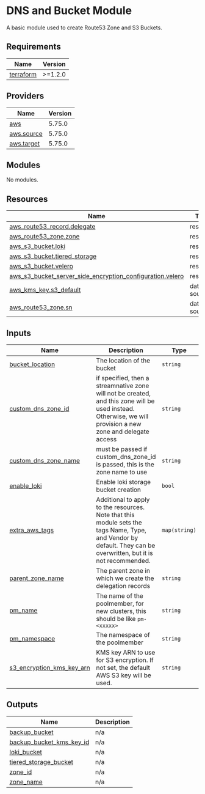 <!--
  ~ Copyright 2023 StreamNative, Inc.
  ~
  ~ Licensed under the Apache License, Version 2.0 (the "License");
  ~ you may not use this file except in compliance with the License.
  ~ You may obtain a copy of the License at
  ~
  ~     http://www.apache.org/licenses/LICENSE-2.0
  ~
  ~ Unless required by applicable law or agreed to in writing, software
  ~ distributed under the License is distributed on an "AS IS" BASIS,
  ~ WITHOUT WARRANTIES OR CONDITIONS OF ANY KIND, either express or implied.
  ~ See the License for the specific language governing permissions and
  ~ limitations under the License.
-->

# DNS and Bucket Module
A basic module used to create Route53 Zone and S3 Buckets.

<!-- BEGIN_TF_DOCS -->
## Requirements

| Name | Version |
|------|---------|
| <a name="requirement_terraform"></a> [terraform](#requirement\_terraform) | >=1.2.0 |

## Providers

| Name | Version |
|------|---------|
| <a name="provider_aws"></a> [aws](#provider\_aws) | 5.75.0 |
| <a name="provider_aws.source"></a> [aws.source](#provider\_aws.source) | 5.75.0 |
| <a name="provider_aws.target"></a> [aws.target](#provider\_aws.target) | 5.75.0 |

## Modules

No modules.

## Resources

| Name | Type |
|------|------|
| [aws_route53_record.delegate](https://registry.terraform.io/providers/hashicorp/aws/latest/docs/resources/route53_record) | resource |
| [aws_route53_zone.zone](https://registry.terraform.io/providers/hashicorp/aws/latest/docs/resources/route53_zone) | resource |
| [aws_s3_bucket.loki](https://registry.terraform.io/providers/hashicorp/aws/latest/docs/resources/s3_bucket) | resource |
| [aws_s3_bucket.tiered_storage](https://registry.terraform.io/providers/hashicorp/aws/latest/docs/resources/s3_bucket) | resource |
| [aws_s3_bucket.velero](https://registry.terraform.io/providers/hashicorp/aws/latest/docs/resources/s3_bucket) | resource |
| [aws_s3_bucket_server_side_encryption_configuration.velero](https://registry.terraform.io/providers/hashicorp/aws/latest/docs/resources/s3_bucket_server_side_encryption_configuration) | resource |
| [aws_kms_key.s3_default](https://registry.terraform.io/providers/hashicorp/aws/latest/docs/data-sources/kms_key) | data source |
| [aws_route53_zone.sn](https://registry.terraform.io/providers/hashicorp/aws/latest/docs/data-sources/route53_zone) | data source |

## Inputs

| Name | Description | Type | Default | Required |
|------|-------------|------|---------|:--------:|
| <a name="input_bucket_location"></a> [bucket\_location](#input\_bucket\_location) | The location of the bucket | `string` | n/a | yes |
| <a name="input_custom_dns_zone_id"></a> [custom\_dns\_zone\_id](#input\_custom\_dns\_zone\_id) | if specified, then a streamnative zone will not be created, and this zone will be used instead. Otherwise, we will provision a new zone and delegate access | `string` | `""` | no |
| <a name="input_custom_dns_zone_name"></a> [custom\_dns\_zone\_name](#input\_custom\_dns\_zone\_name) | must be passed if custom\_dns\_zone\_id is passed, this is the zone name to use | `string` | `""` | no |
| <a name="input_enable_loki"></a> [enable\_loki](#input\_enable\_loki) | Enable loki storage bucket creation | `bool` | `false` | no |
| <a name="input_extra_aws_tags"></a> [extra\_aws\_tags](#input\_extra\_aws\_tags) | Additional to apply to the resources. Note that this module sets the tags Name, Type, and Vendor by default. They can be overwritten, but it is not recommended. | `map(string)` | `{}` | no |
| <a name="input_parent_zone_name"></a> [parent\_zone\_name](#input\_parent\_zone\_name) | The parent zone in which we create the delegation records | `string` | n/a | yes |
| <a name="input_pm_name"></a> [pm\_name](#input\_pm\_name) | The name of the poolmember, for new clusters, this should be like `pm-<xxxxx>` | `string` | n/a | yes |
| <a name="input_pm_namespace"></a> [pm\_namespace](#input\_pm\_namespace) | The namespace of the poolmember | `string` | n/a | yes |
| <a name="input_s3_encryption_kms_key_arn"></a> [s3\_encryption\_kms\_key\_arn](#input\_s3\_encryption\_kms\_key\_arn) | KMS key ARN to use for S3 encryption. If not set, the default AWS S3 key will be used. | `string` | `""` | no |

## Outputs

| Name | Description |
|------|-------------|
| <a name="output_backup_bucket"></a> [backup\_bucket](#output\_backup\_bucket) | n/a |
| <a name="output_backup_bucket_kms_key_id"></a> [backup\_bucket\_kms\_key\_id](#output\_backup\_bucket\_kms\_key\_id) | n/a |
| <a name="output_loki_bucket"></a> [loki\_bucket](#output\_loki\_bucket) | n/a |
| <a name="output_tiered_storage_bucket"></a> [tiered\_storage\_bucket](#output\_tiered\_storage\_bucket) | n/a |
| <a name="output_zone_id"></a> [zone\_id](#output\_zone\_id) | n/a |
| <a name="output_zone_name"></a> [zone\_name](#output\_zone\_name) | n/a |
<!-- END_TF_DOCS -->
